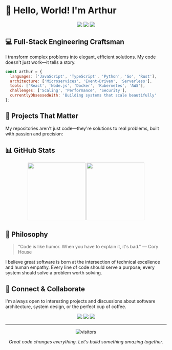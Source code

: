 # 👋 Hello, World! I'm Arthur

<div align="center">
  <img src="https://img.shields.io/badge/Code%20Quality-Legendary-gold?style=for-the-badge&logo=github" />
  <img src="https://img.shields.io/badge/Coffee%20Consumption-Critical-red?style=for-the-badge&logo=buymeacoffee" />
  <img src="https://img.shields.io/badge/Debugging%20Skills-Supernatural-blueviolet?style=for-the-badge&logo=stackexchange" />
</div>

## 💻 Full-Stack Engineering Craftsman

I transform complex problems into elegant, efficient solutions. My code doesn't just work—it tells a story.

```javascript
const arthur = {
  languages: ['JavaScript', 'TypeScript', 'Python', 'Go', 'Rust'],
  architecture: ['Microservices', 'Event-Driven', 'Serverless'],
  tools: ['React', 'Node.js', 'Docker', 'Kubernetes', 'AWS'],
  challenges: ['Scaling', 'Performance', 'Security'],
  currentlyObsessedWith: 'Building systems that scale beautifully'
};
```

## 🚀 Projects That Matter

My repositories aren't just code—they're solutions to real problems, built with passion and precision:



## 📊 GitHub Stats

<div align="center">
  <img height="180em" src="https://github-readme-stats.vercel.app/api?username=arthurnaldo&show_icons=true&theme=radical&include_all_commits=true&count_private=true"/>
  <img height="180em" src="https://github-readme-stats.vercel.app/api/top-langs/?username=arthurnaldo&layout=compact&langs_count=7&theme=radical"/>
</div>

## 🧠 Philosophy

> "Code is like humor. When you have to explain it, it's bad." — Cory House

I believe great software is born at the intersection of technical excellence and human empathy. Every line of code should serve a purpose; every system should solve a problem worth solving.

## 🔗 Connect & Collaborate

I'm always open to interesting projects and discussions about software architecture, system design, or the perfect cup of coffee.

<div align="center">
  <a href="https://linkedin.com/in/arthurnaldo"><img src="https://img.shields.io/badge/LinkedIn-0077B5?style=for-the-badge&logo=linkedin&logoColor=white"></a>
  <a href="https://twitter.com/arthurnaldo"><img src="https://img.shields.io/badge/Twitter-1DA1F2?style=for-the-badge&logo=twitter&logoColor=white"></a>
  <a href="https://arthurnaldo.dev"><img src="https://img.shields.io/badge/Portfolio-FF5722?style=for-the-badge&logo=todoist&logoColor=white"></a>
</div>

---

<div align="center">
  <img src="https://visitor-badge.glitch.me/badge?page_id=arthurnaldo.arthurnaldo" alt="visitors">
  <p><i>Great code changes everything. Let's build something amazing together.</i></p>
</div>
